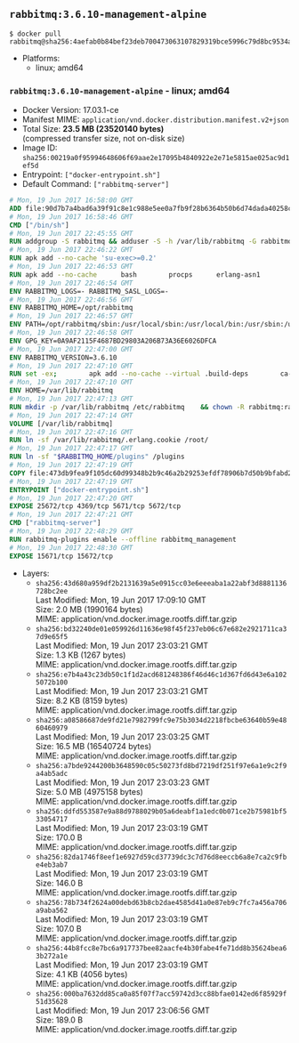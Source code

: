 ## `rabbitmq:3.6.10-management-alpine`

```console
$ docker pull rabbitmq@sha256:4aefab0b84bef23deb700473063107829319bce5996c79d8bc9534aada7e57ee
```

-	Platforms:
	-	linux; amd64

### `rabbitmq:3.6.10-management-alpine` - linux; amd64

-	Docker Version: 17.03.1-ce
-	Manifest MIME: `application/vnd.docker.distribution.manifest.v2+json`
-	Total Size: **23.5 MB (23520140 bytes)**  
	(compressed transfer size, not on-disk size)
-	Image ID: `sha256:00219a0f95994648606f69aae2e17095b4840922e2e71e5815ae025ac9d1ef5d`
-	Entrypoint: `["docker-entrypoint.sh"]`
-	Default Command: `["rabbitmq-server"]`

```dockerfile
# Mon, 19 Jun 2017 16:58:00 GMT
ADD file:90d7b7a4bad6a39f91c8e1c988e5ee0a7fb9f28b6364b50b6d74dada40258cca in / 
# Mon, 19 Jun 2017 16:58:46 GMT
CMD ["/bin/sh"]
# Mon, 19 Jun 2017 22:45:55 GMT
RUN addgroup -S rabbitmq && adduser -S -h /var/lib/rabbitmq -G rabbitmq rabbitmq
# Mon, 19 Jun 2017 22:46:22 GMT
RUN apk add --no-cache 'su-exec>=0.2'
# Mon, 19 Jun 2017 22:46:53 GMT
RUN apk add --no-cache 		bash 		procps 		erlang-asn1 		erlang-hipe 		erlang-crypto 		erlang-eldap 		erlang-inets 		erlang-mnesia 		erlang 		erlang-os-mon 		erlang-public-key 		erlang-sasl 		erlang-ssl 		erlang-syntax-tools 		erlang-xmerl
# Mon, 19 Jun 2017 22:46:54 GMT
ENV RABBITMQ_LOGS=- RABBITMQ_SASL_LOGS=-
# Mon, 19 Jun 2017 22:46:56 GMT
ENV RABBITMQ_HOME=/opt/rabbitmq
# Mon, 19 Jun 2017 22:46:57 GMT
ENV PATH=/opt/rabbitmq/sbin:/usr/local/sbin:/usr/local/bin:/usr/sbin:/usr/bin:/sbin:/bin
# Mon, 19 Jun 2017 22:46:58 GMT
ENV GPG_KEY=0A9AF2115F4687BD29803A206B73A36E6026DFCA
# Mon, 19 Jun 2017 22:47:00 GMT
ENV RABBITMQ_VERSION=3.6.10
# Mon, 19 Jun 2017 22:47:10 GMT
RUN set -ex; 		apk add --no-cache --virtual .build-deps 		ca-certificates 		gnupg 		libressl 		tar 		xz 	; 		wget -O rabbitmq-server.tar.xz "https://www.rabbitmq.com/releases/rabbitmq-server/v${RABBITMQ_VERSION}/rabbitmq-server-generic-unix-${RABBITMQ_VERSION}.tar.xz"; 	wget -O rabbitmq-server.tar.xz.asc "https://www.rabbitmq.com/releases/rabbitmq-server/v${RABBITMQ_VERSION}/rabbitmq-server-generic-unix-${RABBITMQ_VERSION}.tar.xz.asc"; 		export GNUPGHOME="$(mktemp -d)"; 	gpg --keyserver ha.pool.sks-keyservers.net --recv-keys "$GPG_KEY"; 	gpg --batch --verify rabbitmq-server.tar.xz.asc rabbitmq-server.tar.xz; 	rm -rf "$GNUPGHOME" rabbitmq-server.tar.xz.asc; 		mkdir -p "$RABBITMQ_HOME"; 	tar 		--extract 		--verbose 		--file rabbitmq-server.tar.xz 		--directory "$RABBITMQ_HOME" 		--strip-components 1 	; 	rm rabbitmq-server.tar.xz; 		grep -qE '^SYS_PREFIX=\$\{RABBITMQ_HOME\}$' "$RABBITMQ_HOME/sbin/rabbitmq-defaults"; 	sed -ri 's!^(SYS_PREFIX=).*$!\1!g' "$RABBITMQ_HOME/sbin/rabbitmq-defaults"; 	grep -qE '^SYS_PREFIX=$' "$RABBITMQ_HOME/sbin/rabbitmq-defaults"; 		apk del .build-deps
# Mon, 19 Jun 2017 22:47:10 GMT
ENV HOME=/var/lib/rabbitmq
# Mon, 19 Jun 2017 22:47:13 GMT
RUN mkdir -p /var/lib/rabbitmq /etc/rabbitmq 	&& chown -R rabbitmq:rabbitmq /var/lib/rabbitmq /etc/rabbitmq 	&& chmod -R 777 /var/lib/rabbitmq /etc/rabbitmq
# Mon, 19 Jun 2017 22:47:14 GMT
VOLUME [/var/lib/rabbitmq]
# Mon, 19 Jun 2017 22:47:16 GMT
RUN ln -sf /var/lib/rabbitmq/.erlang.cookie /root/
# Mon, 19 Jun 2017 22:47:17 GMT
RUN ln -sf "$RABBITMQ_HOME/plugins" /plugins
# Mon, 19 Jun 2017 22:47:19 GMT
COPY file:473db9fea9f105dc60d99348b2b9c46a2b29253efdf78906b7d50b9bfabd2a92 in /usr/local/bin/ 
# Mon, 19 Jun 2017 22:47:19 GMT
ENTRYPOINT ["docker-entrypoint.sh"]
# Mon, 19 Jun 2017 22:47:20 GMT
EXPOSE 25672/tcp 4369/tcp 5671/tcp 5672/tcp
# Mon, 19 Jun 2017 22:47:21 GMT
CMD ["rabbitmq-server"]
# Mon, 19 Jun 2017 22:48:29 GMT
RUN rabbitmq-plugins enable --offline rabbitmq_management
# Mon, 19 Jun 2017 22:48:30 GMT
EXPOSE 15671/tcp 15672/tcp
```

-	Layers:
	-	`sha256:43d680a959df2b2131639a5e0915cc03e6eeeaba1a22abf3d8881136728bc2ee`  
		Last Modified: Mon, 19 Jun 2017 17:09:10 GMT  
		Size: 2.0 MB (1990164 bytes)  
		MIME: application/vnd.docker.image.rootfs.diff.tar.gzip
	-	`sha256:bd32240de01e059926d11636e98f45f237eb06c67e682e2921711ca37d9e65f5`  
		Last Modified: Mon, 19 Jun 2017 23:03:21 GMT  
		Size: 1.3 KB (1267 bytes)  
		MIME: application/vnd.docker.image.rootfs.diff.tar.gzip
	-	`sha256:e7b4a43c23db50c1f1d2acd681248386f46d46c1d367fd6d43e6a1025072b100`  
		Last Modified: Mon, 19 Jun 2017 23:03:21 GMT  
		Size: 8.2 KB (8159 bytes)  
		MIME: application/vnd.docker.image.rootfs.diff.tar.gzip
	-	`sha256:a08586687de9fd21e7982799fc9e75b3034d2218fbcbe63640b59e4860460979`  
		Last Modified: Mon, 19 Jun 2017 23:03:25 GMT  
		Size: 16.5 MB (16540724 bytes)  
		MIME: application/vnd.docker.image.rootfs.diff.tar.gzip
	-	`sha256:a7bde9244200b3648590c05c50273fd8bd7219df251f97e6a1e9c2f9a4ab5adc`  
		Last Modified: Mon, 19 Jun 2017 23:03:23 GMT  
		Size: 5.0 MB (4975158 bytes)  
		MIME: application/vnd.docker.image.rootfs.diff.tar.gzip
	-	`sha256:ddfd553587e9a88d9788029b05a6deabf1a1edc0b071ce2b75981bf533054717`  
		Last Modified: Mon, 19 Jun 2017 23:03:19 GMT  
		Size: 170.0 B  
		MIME: application/vnd.docker.image.rootfs.diff.tar.gzip
	-	`sha256:82da1746f8eef1e6927d59cd37739dc3c7d76d8eeccb6a8e7ca2c9fbe4eb3ab7`  
		Last Modified: Mon, 19 Jun 2017 23:03:19 GMT  
		Size: 146.0 B  
		MIME: application/vnd.docker.image.rootfs.diff.tar.gzip
	-	`sha256:78b734f2624a00debd63b8cb2dae4585d41a0e87eb9c7fc7a456a706a9aba562`  
		Last Modified: Mon, 19 Jun 2017 23:03:19 GMT  
		Size: 107.0 B  
		MIME: application/vnd.docker.image.rootfs.diff.tar.gzip
	-	`sha256:44b8fcc8e7bc6a917737bee82aacfe4b30fabe4fe71dd8b35624bea63b272a1e`  
		Last Modified: Mon, 19 Jun 2017 23:03:19 GMT  
		Size: 4.1 KB (4056 bytes)  
		MIME: application/vnd.docker.image.rootfs.diff.tar.gzip
	-	`sha256:000ba7632dd85ca0a85f07f7acc59742d3cc88bfae0142ed6f85929f51d35628`  
		Last Modified: Mon, 19 Jun 2017 23:06:56 GMT  
		Size: 189.0 B  
		MIME: application/vnd.docker.image.rootfs.diff.tar.gzip
